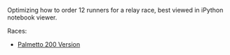 Optimizing how to order 12 runners for a relay race, best viewed in iPython notebook viewer. 

Races:
- [Palmetto 200 Version](http://nbviewer.ipython.org/github/dataparadigms/RunningRelays/blob/master/Palmetto200.ipynb?create=1)
